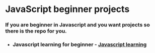 # JavaScript beginner projects

### If you are beginner in Javascript and you want projects so there is the repo for you.

- ### Javascript learning for beginner - [Javascript learning](https://github.com/mohitmaithanii/JavaScript-Learning)
